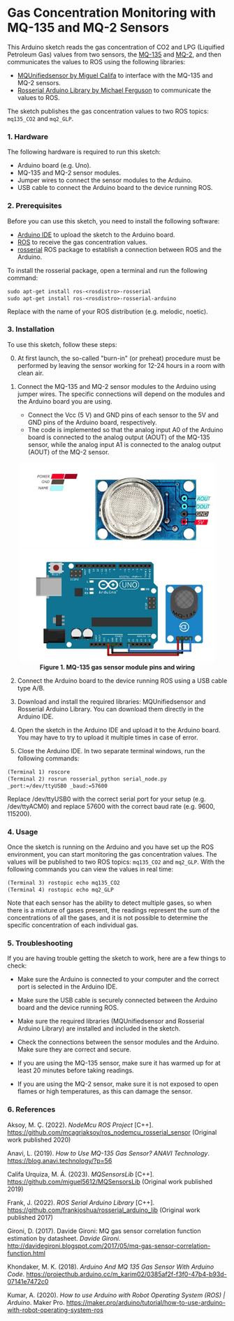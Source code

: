 # Gas Concentration Monitoring with MQ-135 and MQ-2 Sensors
This Arduino sketch reads the gas concentration of CO2 and LPG (Liquified Petroleum Gas) values from two sensors, the [MQ-135](https://github.com/RobotnikAutomation/mq_gas_sensors/blob/main/Datasheets/MQ135_datasheet.pdf) and [MQ-2](https://github.com/RobotnikAutomation/mq_gas_sensors/blob/main/Datasheets/MQ2_datasheet.pdf), and then communicates the values to ROS using the following libraries:

- [MQUnifiedsensor by Miguel Califa](https://github.com/miguel5612/MQSensorsLib) to interface with the MQ-135 and MQ-2 sensors.
- [Rosserial Arduino Library by Michael Ferguson](https://github.com/frankjoshua/rosserial_arduino_lib) to communicate the values to ROS.

The sketch publishes the gas concentration values to two ROS topics: `mq135_CO2` and `mq2_GLP`.

### 1. Hardware
 
The following hardware is required to run this sketch:

- Arduino board (e.g. Uno).
- MQ-135 and MQ-2 sensor modules.
- Jumper wires to connect the sensor modules to the Arduino.
- USB cable to connect the Arduino board to the device running ROS.

### 2. Prerequisites

Before you can use this sketch, you need to install the following software:

- [Arduino IDE](https://www.arduino.cc/en/Main/Software) to upload the sketch to the Arduino board.
- [ROS](http://wiki.ros.org/Installation) to receive the gas concentration values.
- [rosserial](http://wiki.ros.org/rosserial) ROS package to establish a connection between ROS and the Arduino.

To install the rosserial package, open a terminal and run the following command:

```
sudo apt-get install ros-<rosdistro>-rosserial
sudo apt-get install ros-<rosdistro>-rosserial-arduino
```
Replace <rosdistro> with the name of your ROS distribution (e.g. melodic, noetic).

### 3. Installation

  To use this sketch, follow these steps:
  
0. At first launch, the so-called "burn-in" (or preheat) procedure must be performed by leaving the sensor working for 12-24 hours in a room with clean air.

1. Connect the MQ-135 and MQ-2 sensor modules to the Arduino using jumper wires. The specific connections will depend on the modules and the Arduino board you are using.

    - Connect the Vcc (5 V) and GND pins of each sensor to the 5V and GND pins of the Arduino board, respectively.
    - The code is implemented so that the analog input A0 of the Arduino board is connected to the analog output (AOUT) of the MQ-135 sensor, while the analog input A1 is connected to the analog output (AOUT) of the MQ-2 sensor.
    
<p align="center">
  <img src="Images/MQ-135-pin.jpg" width="450" />
  <img src="Images/MQ-135-wire.jpg" width="450" />
  <br>
  <strong>Figure 1. MQ-135 gas sensor module pins and wiring</strong>
</p>

2. Connect the Arduino board to the device running ROS using a USB cable type A/B.

3. Download and install the required libraries: MQUnifiedsensor and Rosserial Arduino Library. You can download them directly in the Arduino IDE.

4. Open the sketch in the Arduino IDE and upload it to the Arduino board. You may have to try to upload it multiple times in case of error.

5. Close the Arduino IDE. In two separate terminal windows, run the following commands:

```
(Terminal 1) roscore
(Terminal 2) rosrun rosserial_python serial_node.py _port:=/dev/ttyUSB0 _baud:=57600
```
Replace /dev/ttyUSB0 with the correct serial port for your setup (e.g. /dev/ttyACM0) and replace 57600 with the correct baud rate (e.g. 9600, 115200).

### 4. Usage

Once the sketch is running on the Arduino and you have set up the ROS environment, you can start monitoring the gas concentration values. The values will be published to two ROS topics: `mq135_CO2` and `mq2_GLP`. With the following commands you can view the values in real time:

```
(Terminal 3) rostopic echo mq135_CO2
(Terminal 4) rostopic echo mq2_GLP
```
Note that each sensor has the ability to detect multiple gases, so when there is a mixture of gases present, the readings represent the sum of the concentrations of all the gases, and it is not possible to determine the specific concentration of each individual gas.

### 5. Troubleshooting

If you are having trouble getting the sketch to work, here are a few things to check:

- Make sure the Arduino is connected to your computer and the correct port is selected in the Arduino IDE.

- Make sure the USB cable is securely connected between the Arduino board and the device running ROS.

- Make sure the required libraries (MQUnifiedsensor and Rosserial Arduino Library) are installed and included in the sketch.

- Check the connections between the sensor modules and the Arduino. Make sure they are correct and secure.

- If you are using the MQ-135 sensor, make sure it has warmed up for at least 20 minutes before taking readings.

- If you are using the MQ-2 sensor, make sure it is not exposed to open flames or high temperatures, as this can damage the sensor.

### 6. References

Aksoy, M. Ç. (2022). _NodeMcu ROS Project_ [C++]. https://github.com/mcagriaksoy/ros_nodemcu_rosserial_sensor (Original work published 2020)

Anavi, L. (2019). _How to Use MQ-135 Gas Sensor? ANAVI Technology_. https://blog.anavi.technology/?p=56

Califa Urquiza, M. Á. (2023). _MQSensorsLib_ [C++]. https://github.com/miguel5612/MQSensorsLib (Original work published 2019)

Frank, J. (2022). _ROS Serial Arduino Library_ [C++]. https://github.com/frankjoshua/rosserial_arduino_lib (Original work published 2017)

Gironi, D. (2017). Davide Gironi: MQ gas sensor correlation function estimation by datasheet. _Davide Gironi_. http://davidegironi.blogspot.com/2017/05/mq-gas-sensor-correlation-function.html

Khondaker, M. K. (2018). _Arduino And MQ 135 Gas Sensor With Arduino Code_. https://projecthub.arduino.cc/m_karim02/0385af2f-f3f0-47b4-b93d-07141e7472c0

Kumar, A. (2020). _How to use Arduino with Robot Operating System (ROS) | Arduino_. Maker Pro. https://maker.pro/arduino/tutorial/how-to-use-arduino-with-robot-operating-system-ros
